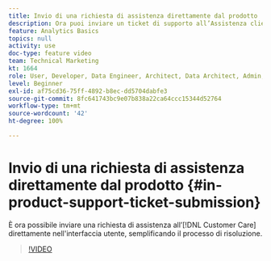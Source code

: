 ```yaml
---
title: Invio di una richiesta di assistenza direttamente dal prodotto
description: Ora puoi inviare un ticket di supporto all’Assistenza clienti direttamente nell’interfaccia utente, semplificando il processo di risoluzione.
feature: Analytics Basics
topics: null
activity: use
doc-type: feature video
team: Technical Marketing
kt: 1664
role: User, Developer, Data Engineer, Architect, Data Architect, Admin, Leader
level: Beginner
exl-id: af75cd36-75ff-4892-b8ec-dd5704dabfe3
source-git-commit: 8fc641743bc9e07b838a22ca64ccc15344d52764
workflow-type: tm+mt
source-wordcount: '42'
ht-degree: 100%

---
```


# Invio di una richiesta di assistenza direttamente dal prodotto {#in-product-support-ticket-submission}

È ora possibile inviare una richiesta di assistenza all’[!DNL Customer Care] direttamente nell&#39;interfaccia utente, semplificando il processo di risoluzione.

>[!VIDEO](https://video.tv.adobe.com/v/23133/?quality=12&learn=on)
